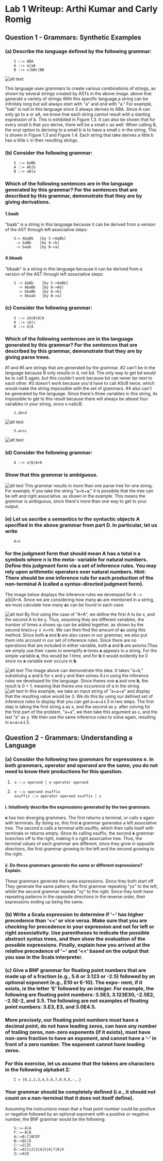 # Lab 1 Writeup: Arthi Kumar and Carly Romig

## Question 1 - Grammars: Synthetic Examples

### (a) Describe the language defined by the following grammar:
		S ::= ABA
		A ::= a|aA
		B ::= ε|bBc|BB 
![alt text](https://github.com/icarly10910/lab2-teamGreenBean/blob/master/images/image1.jpg)

This language uses grammars to create various combinations of strings, as shown by several strings created by ASTs in the above image. above that generate a variety of strings
With this specific language,a string can be infinitely long but will always start with "a" and end with "a." For example, "bab" is null in this language since S always derives to ABA. Since A can only go to a or aA, we know that each string cannot result with a starting expression of b. This is exhibited in Figure 1.3. It can also be shown that for every small b that you derive, there will be a small c as well. When calling B, the onyl option to deriving to a small b is to have a small c in the string. This is shown in Figure 1.3 and Figure 1.4. Each string that take derives a little b has a little c in their resulting strings.

### (b) Consider the following grammar:
		S ::= AaBb
		A ::= Ab|b
		B ::= aB|a
### Which of the following sentences are in the language generated by this grammar? For the sentences that are described by this grammar, demonstrate that they are by giving **derivations**. 
#### 1.baab
"baab" is a string in this language because it can be derived from a version of the AST through left associative steps:
		
		S-> AbaBb   [by S->AaBb]
		 -> baBb    [by A->b]
		 -> baab    [by B->a]
#### 4.bbaab
"bbaab" is a string in this language because it can be derived from a version of the AST through left associative steps:
		
		S -> AaBb    [by S->AaBb]
		  -> AbaBb   [by A->Ab]
		  -> bbaBb   [by A->b]
		  -> bbaab   [by B->a]

### (c) Consider the following grammar:
		S ::= aScB|A|b
		A ::= cA|c
		B ::= d|A
### Which of the following sentences are in the language generated by this grammar? For the sentences that are described by this grammar, demonstrate that they are by giving **parse trees**.
 
 #1 and #5 are strings that are generated by the grammar. #2 can't be in the language because B only results in d, not bd. The only way to get bd would be to call S again, but this couldn't work because bd can never be next to each other. #3 doesn't work because you'd have to call AScB twice, which would make the string impossible with the set of grammars. #4 also can't be generated by the language. Since there's three variables in this string, its impossible to get to this result because there will always be atleast four variables in your string, since s->aScB.

		1.abcd
![alt text](https://github.com/icarly10910/lab2-teamGreenBean/blob/master/images/image2.jpg)

		5.accc
![alt text](https://github.com/icarly10910/lab2-teamGreenBean/blob/master/images/image3.jpg)

### (d) Consider the following grammar:
		A ::= a|b|A+A
### Show that this grammar is ambiguous.
![alt text](https://github.com/icarly10910/lab2-teamGreenBean/blob/master/images/image4.jpg)
This grammar results in more than one parse tree for one string. For example, if you take the string "a+b+a," it is possibile that the tree can be left and right associative, as shown in the example. This means the grammar is ambiguous, since there's more than one way to get to your output.

### (e) Let us ascribe a semantics to the syntactic objects A specified in the above grammar from part D. In particular, let us write
		A⇓n
### for the judgment form that should mean A has a total n a symbols where n is the meta- variable for natural numbers. Define this judgment form via a set of inference rules. You may rely upon arithmetic operators over natural numbers. Hint: There should be one inference rule for each production of the non-terminal A (called a syntax-directed judgment form).

The image below displays the inference rules we developed for A ::= a|b|A+A. Since we are considering how many **a**s are mentioned in a string, we must calculate how many **a**s can be found in each case:

![alt text](https://github.com/icarly10910/lab2-teamGreenBean/blob/master/images/inference%20rule.jpg)
By first using the case of "A+A", we define the first A to be x, and the second A to be y. Thus, assuming they are different variables, the number of times a shows up can be added together, as shown by the second line(x+y ⇓ n+m). We can then find the amount of **a**s using this method. Since both **a** and **b** are also cases in our grammar, we also put them into account in our set of inference rules. Since there are no operations that are included in either variable, both **a** and **b** are axioms.Thus we simply use their cases to exemplify **n** times **a** appears in a string. For the simple variable **a**, this would be 1 time, and for **b** it would evidently be 0 since no **a** variable ever occurs in **b**. 

![alt text](https://github.com/icarly10910/lab2-teamGreenBean/blob/master/images/example.jpg)
The image above can demonstrate this idea. It takes "a+b," substituing a and b for x and y and then solves A⇓n using the inference rules we developed for the language. Since theres one **a** and one **b**, the result is 0 + 1, meaning that theres one occurence of a in the string.
![alt text](https://github.com/icarly10910/lab2-teamGreenBean/blob/master/images/example2.jpg)
In this example, we take an input string of "a+a+a" and display that the resulting value would be 3. We do this by using our defined set of inference rules to display that you can get a+a+a⇓3 in two steps. The first step is taking the first string a as x, and the second as y. after solving for the first part of the problem, "a+a", we then take this argument as x, and the last "a" as y. We then use the same inference rules to solve again, resulting in a+a+a⇓3.


## Question 2 - Grammars: Understanding a Language

### (a) Consider the following two grammars for expressions e. In both grammars, operator and operand are the same; you do not need to know their productions for this question.

1.		e ::= operand | e operator operand

2.		e ::= operand esuffix
		esuffix ::= operator operand esuffix | ε
#### 		i. Intuitively describe the expressions generated by the two grammars.
**e** has two diverging grammars. The first returns a terminal, or calls e again with terminals. By doing so, this first **e** grammar generates a left associative tree. The second e calls a terminal with esuffix, which then calls itself with terminals or returns empty. Since its calling esuffix, the second **e** grammar branches off to the right, making it a right associative tree. Thus, the terminal values of each grammar are different, since they grow in opposite directions, the first grammar growing to the left and the second growing to the right. 
####		ii. Do these grammars generate the same or different expressions? Explain. 
These grammars generate the same expressions. Since they both start off 
They generate the same pattern, the first grammar repeating "yx" to the left, whilst the second grammar repeats "xy" to the right. Since they both have repeating patterns in the opposite directions in the reverse order, their expressions ending up being the same.


### (b) Write a Scala expression to determine if ‘−’ has higher precedence than ‘<<’ or vice versa. Make sure that you are checking for precedence in your expression and not for left or right associativity. Use parentheses to indicate the possible abstract syntax trees, and then show the evaluation of the possible expressions. Finally, explain how you arrived at the relative precedence of ‘−’ and ‘<<’ based on the output that you saw in the Scala interpreter.

### (c) Give a BNF grammar for floating point numbers that are made up of a fraction (e.g., 5.6 or 3.123 or -2.5) followed by an optional exponent (e.g., E10 or E-10). The expo- nent, if it exists, is the letter ‘E’ followed by an integer. For example, the following are floating point numbers: 3.5E3, 3.123E30, -2.5E2, -2.5E-2, and 3.5. The following are not examples of floating point numbers: 3.E3, E3, and 3.0E4.5.

### More precisely, our floating point numbers must have a decimal point, do not have leading zeros, can have any number of trailing zeros, non-zero exponents (if it exists), must have non-zero fraction to have an exponent, and cannot have a ‘-’ in front of a zero number. The exponent cannot have leading zeros.

### For this exercise, let us assume that the tokens are characters in the following alphabet Σ:

		Σ = {0,1,2,3,4,5,6,7,8,9,E,-,.}
### Your grammar should be completely defined (i.e., it should not count on a non-terminal that it does not itself define).


Assuming the instructions mean that a float point number could be positive or negative followed by an optional exponent with a positive or negative number, the BNF grammar would be the following:
		
		S::=-A|A   
		F::=-B|B
		A::=B.C|BCEF
		B::=DC|D
		C::=Z|ZC
		D::=0|1|2|3|4|5|6|7|8|9
		Z::=0|D
